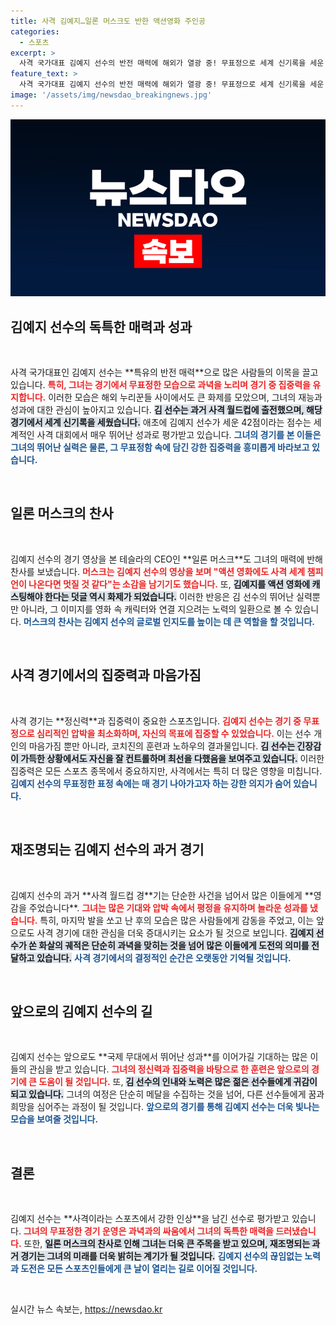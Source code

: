 ```yaml
---
title: 사격 김예지…일론 머스크도 반한 액션영화 주인공
categories:
  - 스포츠
excerpt: >
  사격 국가대표 김예지 선수의 반전 매력에 해외가 열광 중! 무표정으로 세계 신기록을 세운 그녀, 일론 머스크까지 찬사를 보내며 화제의 중심에 서다. 그녀의 영상이 액션 영화 주인공으로 떠오를까? 클릭하고 확인하세요!
feature_text: >
  사격 국가대표 김예지 선수의 반전 매력에 해외가 열광 중! 무표정으로 세계 신기록을 세운 그녀, 일론 머스크까지 찬사를 보내며 화제의 중심에 서다. 그녀의 영상이 액션 영화 주인공으로 떠오를까? 클릭하고 확인하세요!
image: '/assets/img/newsdao_breakingnews.jpg'
---
```


<p><img src="/assets/img/newsdao_breakingnews.jpg" alt="bookingtag 속보" /></p>

<h2 data-ke-size="size26">김예지 선수의 독특한 매력과 성과</h2>

<p data-ke-size="size16">&nbsp;</p><p data-ke-size="size16">사격 국가대표인 김예지 선수는 **특유의 반전 매력**으로 많은 사람들의 이목을 끌고 있습니다. <b><span style="color: #ee2323;">특히, 그녀는 경기에서 무표정한 모습으로 과녁을 노리며 경기 중 집중력을 유지합니다.</span></b> 이러한 모습은 해외 누리꾼들 사이에서도 큰 화제를 모았으며, 그녀의 재능과 성과에 대한 관심이 높아지고 있습니다. <b><span style="background-color: #21538527;">김 선수는 과거 사격 월드컵에 출전했으며, 해당 경기에서 세계 신기록을 세웠습니다.</span></b> 애초에 김예지 선수가 세운 42점이라는 점수는 세계적인 사격 대회에서 매우 뛰어난 성과로 평가받고 있습니다. <b><span style="color: #1a5490;">그녀의 경기를 본 이들은 그녀의 뛰어난 실력은 물론, 그 무표정함 속에 담긴 강한 집중력을 흥미롭게 바라보고 있습니다.</span></b></p>

<p data-ke-size="size16">&nbsp;</p>

<h2 data-ke-size="size26">일론 머스크의 찬사</h2>

<p data-ke-size="size16">&nbsp;</p><p data-ke-size="size16">김예지 선수의 경기 영상을 본 테슬라의 CEO인 **일론 머스크**도 그녀의 매력에 반해 찬사를 보냈습니다. <b><span style="color: #ee2323;">머스크는 김예지 선수의 영상을 보며 "액션 영화에도 사격 세계 챔피언이 나온다면 멋질 것 같다"는 소감을 남기기도 했습니다.</span></b> 또, <b><span style="background-color: #21538527;">김예지를 액션 영화에 캐스팅해야 한다는 덧글 역시 화제가 되었습니다.</span></b> 이러한 반응은 김 선수의 뛰어난 실력뿐만 아니라, 그 이미지를 영화 속 캐릭터와 연결 지으려는 노력의 일환으로 볼 수 있습니다. <b><span style="color: #1a5490;">머스크의 찬사는 김예지 선수의 글로벌 인지도를 높이는 데 큰 역할을 할 것입니다.</span></b></p>

<p data-ke-size="size16">&nbsp;</p>

<h2 data-ke-size="size26">사격 경기에서의 집중력과 마음가짐</h2>

<p data-ke-size="size16">&nbsp;</p><p data-ke-size="size16">사격 경기는 **정신력**과 집중력이 중요한 스포츠입니다. <b><span style="color: #ee2323;">김예지 선수는 경기 중 무표정으로 심리적인 압박을 최소화하며, 자신의 목표에 집중할 수 있었습니다.</span></b> 이는 선수 개인의 마음가짐 뿐만 아니라, 코치진의 훈련과 노하우의 결과물입니다. <b><span style="background-color: #21538527;">김 선수는 긴장감이 가득한 상황에서도 자신을 잘 컨트롤하며 최선을 다했음을 보여주고 있습니다.</span></b> 이러한 집중력은 모든 스포츠 종목에서 중요하지만, 사격에서는 특히 더 많은 영향을 미칩니다. <b><span style="color: #1a5490;">김예지 선수의 무표정한 표정 속에는 매 경기 나아가고자 하는 강한 의지가 숨어 있습니다.</span></b></p>

<p data-ke-size="size16">&nbsp;</p>

<h2 data-ke-size="size26">재조명되는 김예지 선수의 과거 경기</h2>

<p data-ke-size="size16">&nbsp;</p><p data-ke-size="size16">김예지 선수의 과거 **사격 월드컵 경**기는 단순한 사건을 넘어서 많은 이들에게 **영감을 주었습니다**. <b><span style="color: #ee2323;">그녀는 많은 기대와 압박 속에서 평정을 유지하며 놀라운 성과를 냈습니다.</span></b> 특히, 마지막 발을 쏘고 난 후의 모습은 많은 사람들에게 감동을 주었고, 이는 앞으로도 사격 경기에 대한 관심을 더욱 증대시키는 요소가 될 것으로 보입니다. <b><span style="background-color: #21538527;">김예지 선수가 쏜 화살의 궤적은 단순히 과녁을 맞히는 것을 넘어 많은 이들에게 도전의 의미를 전달하고 있습니다.</span></b> <b><span style="color: #1a5490;">사격 경기에서의 결정적인 순간은 오랫동안 기억될 것입니다.</span></b></p>

<p data-ke-size="size16">&nbsp;</p>

<h2 data-ke-size="size26">앞으로의 김예지 선수의 길</h2>

<p data-ke-size="size16">&nbsp;</p><p data-ke-size="size16">김예지 선수는 앞으로도 **국제 무대에서 뛰어난 성과**를 이어가길 기대하는 많은 이들의 관심을 받고 있습니다. <b><span style="color: #ee2323;">그녀의 정신력과 집중력을 바탕으로 한 훈련은 앞으로의 경기에 큰 도움이 될 것입니다.</span></b> 또, <b><span style="background-color: #21538527;">김 선수의 인내와 노력은 많은 젊은 선수들에게 귀감이 되고 있습니다.</span></b> 그녀의 여정은 단순히 메달을 수집하는 것을 넘어, 다른 선수들에게 꿈과 희망을 심어주는 과정이 될 것입니다. <b><span style="color: #1a5490;">앞으로의 경기를 통해 김예지 선수는 더욱 빛나는 모습을 보여줄 것입니다.</span></b></p>

<p data-ke-size="size16">&nbsp;</p>

<h2 data-ke-size="size26">결론</h2>

<p data-ke-size="size16">&nbsp;</p><p data-ke-size="size16">김예지 선수는 **사격이라는 스포츠에서 강한 인상**을 남긴 선수로 평가받고 있습니다. <b><span style="color: #ee2323;">그녀의 무표정한 경기 운영은 과녁과의 싸움에서 그녀의 독특한 매력을 드러냈습니다.</span></b> 또한, <b><span style="background-color: #21538527;">일론 머스크의 찬사로 인해 그녀는 더욱 큰 주목을 받고 있으며, 재조명되는 과거 경기는 그녀의 미래를 더욱 밝히는 계기가 될 것입니다.</span></b> <b><span style="color: #1a5490;">김예지 선수의 끊임없는 노력과 도전은 모든 스포츠인들에게 큰 날이 열리는 길로 이어질 것입니다.</span></b></p>

<p data-ke-size="size16">&nbsp;</p>
실시간 뉴스 속보는, <a href="https://newsdao.kr" rel="dofollow">https://newsdao.kr</a>


